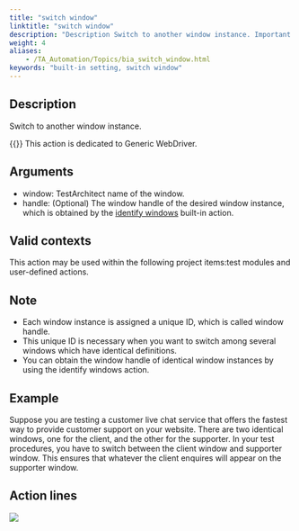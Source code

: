 ```yaml
--- 
title: "switch window"
linktitle: "switch window"
description: "Description Switch to another window instance. Important: This action is dedicated to Generic WebDriver. Arguments window : TestArchitect name of the window. handle : (Optional) The window handle of ..."
weight: 4
aliases: 
    - /TA_Automation/Topics/bia_switch_window.html
keywords: "built-in setting, switch window"
---
```


## Description  

Switch to another window instance.

{{<important>}} This action is dedicated to Generic WebDriver.

## Arguments  

-   window: TestArchitect name of the window.
-   handle: \(Optional\) The window handle of the desired window instance, which is obtained by the [identify windows](/automation-guide/action-based-testing-language/built-in-actions/user-interface-actions/window/identify-windows) built-in action.

## Valid contexts

This action may be used within the following project items:test modules and user-defined actions.

## Note  

-   Each window instance is assigned a unique ID, which is called window handle.
-   This unique ID is necessary when you want to switch among several windows which have identical definitions.
-   You can obtain the window handle of identical window instances by using the identify windows action.

## Example  

Suppose you are testing a customer live chat service that offers the fastest way to provide customer support on your website. There are two identical windows, one for the client, and the other for the supporter. In your test procedures, you have to switch between the client window and supporter window. This ensures that whatever the client enquires will appear on the supporter window.

## Action lines  

![](/images/TA_Automation/Images/bia_switch_window_pgm.png)



